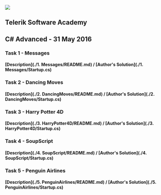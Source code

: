 ![](https://raw.githubusercontent.com/TelerikAcademy/Common/master/logos/telerik-header-logo.png)
## Telerik Software Academy
## C# Advanced - 31 May 2016

### Task 1 - Messages
#### [Description](./1. Messages/README.md) / [Author's Solution](./1. Messages/Startup.cs)

### Task 2 - Dancing Moves
#### [Description](./2. DancingMoves/README.md) / [Author's Solution](./2. DancingMoves/Startup.cs)

### Task 3 - Harry Potter 4D
#### [Description](./3. HarryPotter4D/README.md) / [Author's Solution](./3. HarryPotter4D/Startup.cs)

### Task 4 - SoupScript
#### [Description](./4. SoupScript/README.md) / [Author's Solution](./4. SoupScript/Startup.cs)

### Task 5 - Penguin Airlines
#### [Description](./5. PenguinAirlines/README.md) / [Author's Solution](./5. PenguinAirlines/Startup.cs)
